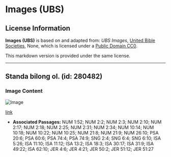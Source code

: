 # Images (UBS)

## License Information

**Images (UBS)** is based on and adapted from: _UBS Images_, [United Bible Societies](https://unitedbiblesocieties.org/), None, which is licensed under a [Public Domain CC0](https://creativecommons.org/public-domain/cc0/).

This markdown version is provided under the same license.



--------------------------------

## Standa bilong ol. (id: 280482)

### Image Content

![Image](https://cdn.aquifer.bible/aquifer-content/resources/Media/WEB-0394_standards.jpg)

[link](https://cdn.aquifer.bible/aquifer-content/resources/Media/WEB-0394_standards.jpg)

* **Associated Passages:** NUM 1:52; NUM 2:2; NUM 2:3; NUM 2:10; NUM 2:17; NUM 2:18; NUM 2:25; NUM 2:31; NUM 2:34; NUM 10:14; NUM 10:18; NUM 10:22; NUM 10:25; NUM 21:8; NUM 21:9; NUM 26:10; PSA 20:6; PSA 60:6; PSA 74:4; PSA 74:9; SNG 2:4; SNG 6:4; SNG 6:10; ISA 5:26; ISA 11:10; ISA 11:12; ISA 13:2; ISA 18:3; ISA 30:17; ISA 31:9; ISA 49:22; ISA 62:10; JER 4:6; JER 4:21; JER 50:2; JER 51:12; JER 51:27


